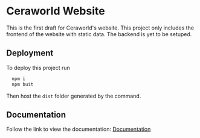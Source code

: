 
# Ceraworld Website

This is the first draft for Ceraworld's website. This project only includes the frontend of the website with static data. The backend is yet to be setuped.


## Deployment

To deploy this project run

```bash
  npm i
  npm buit
```

Then host the `dist` folder generated by the command.


## Documentation

Follow the link to view the documentation: [Documentation]()

